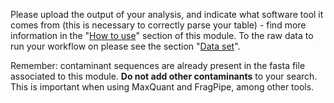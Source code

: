 Please upload the output of your analysis, and indicate what software
tool it comes from (this is necessary to correctly parse your table) - find more information in the "[How to use](https://proteobench.readthedocs.io/en/latest/available-modules/active-modules/7-quant-lfq-ion-dia-Astral_2Th/#how-to-use)" section of this module. To the raw data to run your workflow on please see the section "[Data set](https://proteobench.readthedocs.io/en/latest/available-modules/active-modules/7-quant-lfq-ion-dia-Astral_2Th/#data-set)". 

Remember: contaminant sequences are already present in the fasta file 
associated to this module. **Do not add other contaminants** to your 
search. This is important when using MaxQuant and FragPipe, among other tools.

